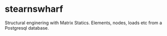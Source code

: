stearnswharf
============
Structural enginering with Matrix Statics. Elements, nodes, loads etc from a Postgresql database.
